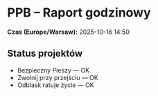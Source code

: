 # PPB – Raport godzinowy
**Czas (Europe/Warsaw):** 2025-10-16 14:50

## Status projektów
- Bezpieczny Pieszy — OK
- Zwolnij przy przejściu — OK
- Odblask ratuje życie — OK

